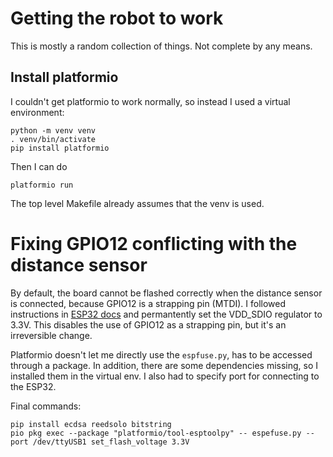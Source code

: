 # Getting the robot to work

This is mostly a random collection of things.
Not complete by any means.

## Install platformio
I couldn't get platformio to work normally, so instead I used a virtual environment:

```
python -m venv venv
. venv/bin/activate
pip install platformio
```

Then I can do
```
platformio run
```

The top level Makefile already assumes that the venv is used.

# Fixing GPIO12 conflicting with the distance sensor

By default, the board cannot be flashed correctly when the distance sensor is connected, because GPIO12 is a strapping pin (MTDI).
I followed instructions in [ESP32 docs](https://docs.espressif.com/projects/esptool/en/latest/esp32/espefuse/set-flash-voltage-cmd.html) and permantently set the VDD_SDIO regulator to 3.3V.
This disables the use of GPIO12 as a strapping pin, but it's an irreversible change.

Platformio doesn't let me directly use the `espfuse.py`, has to be accessed through a package.
In addition, there are some dependencies missing, so I installed them in the virtual env.
I also had to specify port for connecting to the ESP32.

Final commands:
```
pip install ecdsa reedsolo bitstring
pio pkg exec --package "platformio/tool-esptoolpy" -- espefuse.py --port /dev/ttyUSB1 set_flash_voltage 3.3V
```
